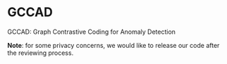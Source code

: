 # GCCAD
GCCAD: Graph Contrastive Coding for Anomaly Detection

**Note**: for some privacy concerns, we would like to release our code after the reviewing process.
